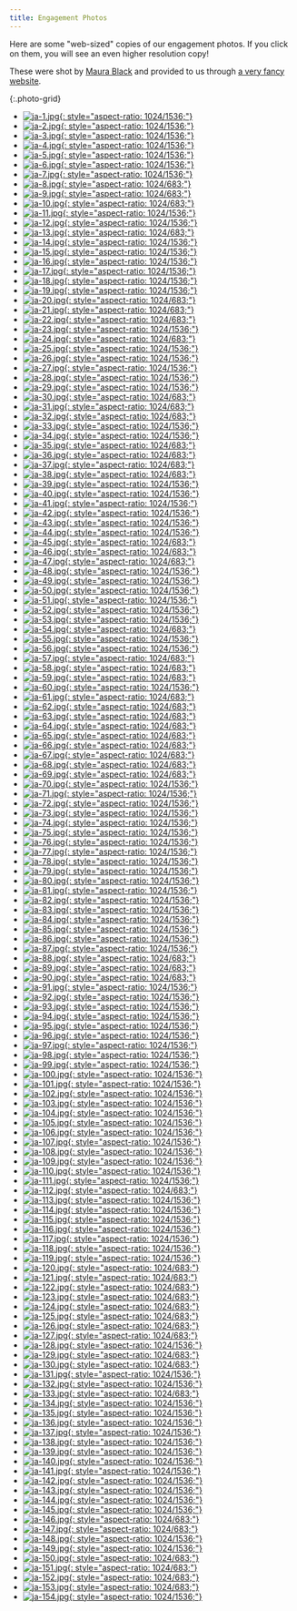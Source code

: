 ```yaml
---
title: Engagement Photos
---
```


Here are some "web-sized" copies of our engagement photos.
If you click on them, you will see an even higher resolution
copy!

These were shot by [Maura Black](https://maurablackphotography.squarespace.com/) and provided to us through [a very fancy website](https://maurablackphotography.pixieset.com/jaimeeandalexengagementsession/).

{:.photo-grid}
- [![ja-1.jpg](/assets/images/engagement_photos_web/ja-1.jpg){: style="aspect-ratio: 1024/1536;"}](/assets/images/engagement_photos_full/ja-1.jpg)
- [![ja-2.jpg](/assets/images/engagement_photos_web/ja-2.jpg){: style="aspect-ratio: 1024/1536;"}](/assets/images/engagement_photos_full/ja-2.jpg)
- [![ja-3.jpg](/assets/images/engagement_photos_web/ja-3.jpg){: style="aspect-ratio: 1024/1536;"}](/assets/images/engagement_photos_full/ja-3.jpg)
- [![ja-4.jpg](/assets/images/engagement_photos_web/ja-4.jpg){: style="aspect-ratio: 1024/1536;"}](/assets/images/engagement_photos_full/ja-4.jpg)
- [![ja-5.jpg](/assets/images/engagement_photos_web/ja-5.jpg){: style="aspect-ratio: 1024/1536;"}](/assets/images/engagement_photos_full/ja-5.jpg)
- [![ja-6.jpg](/assets/images/engagement_photos_web/ja-6.jpg){: style="aspect-ratio: 1024/1536;"}](/assets/images/engagement_photos_full/ja-6.jpg)
- [![ja-7.jpg](/assets/images/engagement_photos_web/ja-7.jpg){: style="aspect-ratio: 1024/1536;"}](/assets/images/engagement_photos_full/ja-7.jpg)
- [![ja-8.jpg](/assets/images/engagement_photos_web/ja-8.jpg){: style="aspect-ratio: 1024/683;"}](/assets/images/engagement_photos_full/ja-8.jpg)
- [![ja-9.jpg](/assets/images/engagement_photos_web/ja-9.jpg){: style="aspect-ratio: 1024/683;"}](/assets/images/engagement_photos_full/ja-9.jpg)
- [![ja-10.jpg](/assets/images/engagement_photos_web/ja-10.jpg){: style="aspect-ratio: 1024/683;"}](/assets/images/engagement_photos_full/ja-10.jpg)
- [![ja-11.jpg](/assets/images/engagement_photos_web/ja-11.jpg){: style="aspect-ratio: 1024/1536;"}](/assets/images/engagement_photos_full/ja-11.jpg)
- [![ja-12.jpg](/assets/images/engagement_photos_web/ja-12.jpg){: style="aspect-ratio: 1024/1536;"}](/assets/images/engagement_photos_full/ja-12.jpg)
- [![ja-13.jpg](/assets/images/engagement_photos_web/ja-13.jpg){: style="aspect-ratio: 1024/683;"}](/assets/images/engagement_photos_full/ja-13.jpg)
- [![ja-14.jpg](/assets/images/engagement_photos_web/ja-14.jpg){: style="aspect-ratio: 1024/1536;"}](/assets/images/engagement_photos_full/ja-14.jpg)
- [![ja-15.jpg](/assets/images/engagement_photos_web/ja-15.jpg){: style="aspect-ratio: 1024/1536;"}](/assets/images/engagement_photos_full/ja-15.jpg)
- [![ja-16.jpg](/assets/images/engagement_photos_web/ja-16.jpg){: style="aspect-ratio: 1024/1536;"}](/assets/images/engagement_photos_full/ja-16.jpg)
- [![ja-17.jpg](/assets/images/engagement_photos_web/ja-17.jpg){: style="aspect-ratio: 1024/1536;"}](/assets/images/engagement_photos_full/ja-17.jpg)
- [![ja-18.jpg](/assets/images/engagement_photos_web/ja-18.jpg){: style="aspect-ratio: 1024/1536;"}](/assets/images/engagement_photos_full/ja-18.jpg)
- [![ja-19.jpg](/assets/images/engagement_photos_web/ja-19.jpg){: style="aspect-ratio: 1024/1536;"}](/assets/images/engagement_photos_full/ja-19.jpg)
- [![ja-20.jpg](/assets/images/engagement_photos_web/ja-20.jpg){: style="aspect-ratio: 1024/683;"}](/assets/images/engagement_photos_full/ja-20.jpg)
- [![ja-21.jpg](/assets/images/engagement_photos_web/ja-21.jpg){: style="aspect-ratio: 1024/683;"}](/assets/images/engagement_photos_full/ja-21.jpg)
- [![ja-22.jpg](/assets/images/engagement_photos_web/ja-22.jpg){: style="aspect-ratio: 1024/683;"}](/assets/images/engagement_photos_full/ja-22.jpg)
- [![ja-23.jpg](/assets/images/engagement_photos_web/ja-23.jpg){: style="aspect-ratio: 1024/1536;"}](/assets/images/engagement_photos_full/ja-23.jpg)
- [![ja-24.jpg](/assets/images/engagement_photos_web/ja-24.jpg){: style="aspect-ratio: 1024/683;"}](/assets/images/engagement_photos_full/ja-24.jpg)
- [![ja-25.jpg](/assets/images/engagement_photos_web/ja-25.jpg){: style="aspect-ratio: 1024/1536;"}](/assets/images/engagement_photos_full/ja-25.jpg)
- [![ja-26.jpg](/assets/images/engagement_photos_web/ja-26.jpg){: style="aspect-ratio: 1024/1536;"}](/assets/images/engagement_photos_full/ja-26.jpg)
- [![ja-27.jpg](/assets/images/engagement_photos_web/ja-27.jpg){: style="aspect-ratio: 1024/1536;"}](/assets/images/engagement_photos_full/ja-27.jpg)
- [![ja-28.jpg](/assets/images/engagement_photos_web/ja-28.jpg){: style="aspect-ratio: 1024/1536;"}](/assets/images/engagement_photos_full/ja-28.jpg)
- [![ja-29.jpg](/assets/images/engagement_photos_web/ja-29.jpg){: style="aspect-ratio: 1024/1536;"}](/assets/images/engagement_photos_full/ja-29.jpg)
- [![ja-30.jpg](/assets/images/engagement_photos_web/ja-30.jpg){: style="aspect-ratio: 1024/683;"}](/assets/images/engagement_photos_full/ja-30.jpg)
- [![ja-31.jpg](/assets/images/engagement_photos_web/ja-31.jpg){: style="aspect-ratio: 1024/683;"}](/assets/images/engagement_photos_full/ja-31.jpg)
- [![ja-32.jpg](/assets/images/engagement_photos_web/ja-32.jpg){: style="aspect-ratio: 1024/683;"}](/assets/images/engagement_photos_full/ja-32.jpg)
- [![ja-33.jpg](/assets/images/engagement_photos_web/ja-33.jpg){: style="aspect-ratio: 1024/1536;"}](/assets/images/engagement_photos_full/ja-33.jpg)
- [![ja-34.jpg](/assets/images/engagement_photos_web/ja-34.jpg){: style="aspect-ratio: 1024/1536;"}](/assets/images/engagement_photos_full/ja-34.jpg)
- [![ja-35.jpg](/assets/images/engagement_photos_web/ja-35.jpg){: style="aspect-ratio: 1024/683;"}](/assets/images/engagement_photos_full/ja-35.jpg)
- [![ja-36.jpg](/assets/images/engagement_photos_web/ja-36.jpg){: style="aspect-ratio: 1024/683;"}](/assets/images/engagement_photos_full/ja-36.jpg)
- [![ja-37.jpg](/assets/images/engagement_photos_web/ja-37.jpg){: style="aspect-ratio: 1024/683;"}](/assets/images/engagement_photos_full/ja-37.jpg)
- [![ja-38.jpg](/assets/images/engagement_photos_web/ja-38.jpg){: style="aspect-ratio: 1024/683;"}](/assets/images/engagement_photos_full/ja-38.jpg)
- [![ja-39.jpg](/assets/images/engagement_photos_web/ja-39.jpg){: style="aspect-ratio: 1024/1536;"}](/assets/images/engagement_photos_full/ja-39.jpg)
- [![ja-40.jpg](/assets/images/engagement_photos_web/ja-40.jpg){: style="aspect-ratio: 1024/1536;"}](/assets/images/engagement_photos_full/ja-40.jpg)
- [![ja-41.jpg](/assets/images/engagement_photos_web/ja-41.jpg){: style="aspect-ratio: 1024/1536;"}](/assets/images/engagement_photos_full/ja-41.jpg)
- [![ja-42.jpg](/assets/images/engagement_photos_web/ja-42.jpg){: style="aspect-ratio: 1024/1536;"}](/assets/images/engagement_photos_full/ja-42.jpg)
- [![ja-43.jpg](/assets/images/engagement_photos_web/ja-43.jpg){: style="aspect-ratio: 1024/1536;"}](/assets/images/engagement_photos_full/ja-43.jpg)
- [![ja-44.jpg](/assets/images/engagement_photos_web/ja-44.jpg){: style="aspect-ratio: 1024/1536;"}](/assets/images/engagement_photos_full/ja-44.jpg)
- [![ja-45.jpg](/assets/images/engagement_photos_web/ja-45.jpg){: style="aspect-ratio: 1024/683;"}](/assets/images/engagement_photos_full/ja-45.jpg)
- [![ja-46.jpg](/assets/images/engagement_photos_web/ja-46.jpg){: style="aspect-ratio: 1024/683;"}](/assets/images/engagement_photos_full/ja-46.jpg)
- [![ja-47.jpg](/assets/images/engagement_photos_web/ja-47.jpg){: style="aspect-ratio: 1024/683;"}](/assets/images/engagement_photos_full/ja-47.jpg)
- [![ja-48.jpg](/assets/images/engagement_photos_web/ja-48.jpg){: style="aspect-ratio: 1024/1536;"}](/assets/images/engagement_photos_full/ja-48.jpg)
- [![ja-49.jpg](/assets/images/engagement_photos_web/ja-49.jpg){: style="aspect-ratio: 1024/1536;"}](/assets/images/engagement_photos_full/ja-49.jpg)
- [![ja-50.jpg](/assets/images/engagement_photos_web/ja-50.jpg){: style="aspect-ratio: 1024/1536;"}](/assets/images/engagement_photos_full/ja-50.jpg)
- [![ja-51.jpg](/assets/images/engagement_photos_web/ja-51.jpg){: style="aspect-ratio: 1024/1536;"}](/assets/images/engagement_photos_full/ja-51.jpg)
- [![ja-52.jpg](/assets/images/engagement_photos_web/ja-52.jpg){: style="aspect-ratio: 1024/1536;"}](/assets/images/engagement_photos_full/ja-52.jpg)
- [![ja-53.jpg](/assets/images/engagement_photos_web/ja-53.jpg){: style="aspect-ratio: 1024/1536;"}](/assets/images/engagement_photos_full/ja-53.jpg)
- [![ja-54.jpg](/assets/images/engagement_photos_web/ja-54.jpg){: style="aspect-ratio: 1024/683;"}](/assets/images/engagement_photos_full/ja-54.jpg)
- [![ja-55.jpg](/assets/images/engagement_photos_web/ja-55.jpg){: style="aspect-ratio: 1024/1536;"}](/assets/images/engagement_photos_full/ja-55.jpg)
- [![ja-56.jpg](/assets/images/engagement_photos_web/ja-56.jpg){: style="aspect-ratio: 1024/1536;"}](/assets/images/engagement_photos_full/ja-56.jpg)
- [![ja-57.jpg](/assets/images/engagement_photos_web/ja-57.jpg){: style="aspect-ratio: 1024/683;"}](/assets/images/engagement_photos_full/ja-57.jpg)
- [![ja-58.jpg](/assets/images/engagement_photos_web/ja-58.jpg){: style="aspect-ratio: 1024/683;"}](/assets/images/engagement_photos_full/ja-58.jpg)
- [![ja-59.jpg](/assets/images/engagement_photos_web/ja-59.jpg){: style="aspect-ratio: 1024/683;"}](/assets/images/engagement_photos_full/ja-59.jpg)
- [![ja-60.jpg](/assets/images/engagement_photos_web/ja-60.jpg){: style="aspect-ratio: 1024/1536;"}](/assets/images/engagement_photos_full/ja-60.jpg)
- [![ja-61.jpg](/assets/images/engagement_photos_web/ja-61.jpg){: style="aspect-ratio: 1024/683;"}](/assets/images/engagement_photos_full/ja-61.jpg)
- [![ja-62.jpg](/assets/images/engagement_photos_web/ja-62.jpg){: style="aspect-ratio: 1024/683;"}](/assets/images/engagement_photos_full/ja-62.jpg)
- [![ja-63.jpg](/assets/images/engagement_photos_web/ja-63.jpg){: style="aspect-ratio: 1024/683;"}](/assets/images/engagement_photos_full/ja-63.jpg)
- [![ja-64.jpg](/assets/images/engagement_photos_web/ja-64.jpg){: style="aspect-ratio: 1024/683;"}](/assets/images/engagement_photos_full/ja-64.jpg)
- [![ja-65.jpg](/assets/images/engagement_photos_web/ja-65.jpg){: style="aspect-ratio: 1024/683;"}](/assets/images/engagement_photos_full/ja-65.jpg)
- [![ja-66.jpg](/assets/images/engagement_photos_web/ja-66.jpg){: style="aspect-ratio: 1024/683;"}](/assets/images/engagement_photos_full/ja-66.jpg)
- [![ja-67.jpg](/assets/images/engagement_photos_web/ja-67.jpg){: style="aspect-ratio: 1024/683;"}](/assets/images/engagement_photos_full/ja-67.jpg)
- [![ja-68.jpg](/assets/images/engagement_photos_web/ja-68.jpg){: style="aspect-ratio: 1024/683;"}](/assets/images/engagement_photos_full/ja-68.jpg)
- [![ja-69.jpg](/assets/images/engagement_photos_web/ja-69.jpg){: style="aspect-ratio: 1024/683;"}](/assets/images/engagement_photos_full/ja-69.jpg)
- [![ja-70.jpg](/assets/images/engagement_photos_web/ja-70.jpg){: style="aspect-ratio: 1024/1536;"}](/assets/images/engagement_photos_full/ja-70.jpg)
- [![ja-71.jpg](/assets/images/engagement_photos_web/ja-71.jpg){: style="aspect-ratio: 1024/1536;"}](/assets/images/engagement_photos_full/ja-71.jpg)
- [![ja-72.jpg](/assets/images/engagement_photos_web/ja-72.jpg){: style="aspect-ratio: 1024/1536;"}](/assets/images/engagement_photos_full/ja-72.jpg)
- [![ja-73.jpg](/assets/images/engagement_photos_web/ja-73.jpg){: style="aspect-ratio: 1024/1536;"}](/assets/images/engagement_photos_full/ja-73.jpg)
- [![ja-74.jpg](/assets/images/engagement_photos_web/ja-74.jpg){: style="aspect-ratio: 1024/1536;"}](/assets/images/engagement_photos_full/ja-74.jpg)
- [![ja-75.jpg](/assets/images/engagement_photos_web/ja-75.jpg){: style="aspect-ratio: 1024/1536;"}](/assets/images/engagement_photos_full/ja-75.jpg)
- [![ja-76.jpg](/assets/images/engagement_photos_web/ja-76.jpg){: style="aspect-ratio: 1024/1536;"}](/assets/images/engagement_photos_full/ja-76.jpg)
- [![ja-77.jpg](/assets/images/engagement_photos_web/ja-77.jpg){: style="aspect-ratio: 1024/1536;"}](/assets/images/engagement_photos_full/ja-77.jpg)
- [![ja-78.jpg](/assets/images/engagement_photos_web/ja-78.jpg){: style="aspect-ratio: 1024/1536;"}](/assets/images/engagement_photos_full/ja-78.jpg)
- [![ja-79.jpg](/assets/images/engagement_photos_web/ja-79.jpg){: style="aspect-ratio: 1024/1536;"}](/assets/images/engagement_photos_full/ja-79.jpg)
- [![ja-80.jpg](/assets/images/engagement_photos_web/ja-80.jpg){: style="aspect-ratio: 1024/1536;"}](/assets/images/engagement_photos_full/ja-80.jpg)
- [![ja-81.jpg](/assets/images/engagement_photos_web/ja-81.jpg){: style="aspect-ratio: 1024/1536;"}](/assets/images/engagement_photos_full/ja-81.jpg)
- [![ja-82.jpg](/assets/images/engagement_photos_web/ja-82.jpg){: style="aspect-ratio: 1024/1536;"}](/assets/images/engagement_photos_full/ja-82.jpg)
- [![ja-83.jpg](/assets/images/engagement_photos_web/ja-83.jpg){: style="aspect-ratio: 1024/1536;"}](/assets/images/engagement_photos_full/ja-83.jpg)
- [![ja-84.jpg](/assets/images/engagement_photos_web/ja-84.jpg){: style="aspect-ratio: 1024/1536;"}](/assets/images/engagement_photos_full/ja-84.jpg)
- [![ja-85.jpg](/assets/images/engagement_photos_web/ja-85.jpg){: style="aspect-ratio: 1024/1536;"}](/assets/images/engagement_photos_full/ja-85.jpg)
- [![ja-86.jpg](/assets/images/engagement_photos_web/ja-86.jpg){: style="aspect-ratio: 1024/1536;"}](/assets/images/engagement_photos_full/ja-86.jpg)
- [![ja-87.jpg](/assets/images/engagement_photos_web/ja-87.jpg){: style="aspect-ratio: 1024/1536;"}](/assets/images/engagement_photos_full/ja-87.jpg)
- [![ja-88.jpg](/assets/images/engagement_photos_web/ja-88.jpg){: style="aspect-ratio: 1024/683;"}](/assets/images/engagement_photos_full/ja-88.jpg)
- [![ja-89.jpg](/assets/images/engagement_photos_web/ja-89.jpg){: style="aspect-ratio: 1024/683;"}](/assets/images/engagement_photos_full/ja-89.jpg)
- [![ja-90.jpg](/assets/images/engagement_photos_web/ja-90.jpg){: style="aspect-ratio: 1024/683;"}](/assets/images/engagement_photos_full/ja-90.jpg)
- [![ja-91.jpg](/assets/images/engagement_photos_web/ja-91.jpg){: style="aspect-ratio: 1024/1536;"}](/assets/images/engagement_photos_full/ja-91.jpg)
- [![ja-92.jpg](/assets/images/engagement_photos_web/ja-92.jpg){: style="aspect-ratio: 1024/1536;"}](/assets/images/engagement_photos_full/ja-92.jpg)
- [![ja-93.jpg](/assets/images/engagement_photos_web/ja-93.jpg){: style="aspect-ratio: 1024/1536;"}](/assets/images/engagement_photos_full/ja-93.jpg)
- [![ja-94.jpg](/assets/images/engagement_photos_web/ja-94.jpg){: style="aspect-ratio: 1024/1536;"}](/assets/images/engagement_photos_full/ja-94.jpg)
- [![ja-95.jpg](/assets/images/engagement_photos_web/ja-95.jpg){: style="aspect-ratio: 1024/1536;"}](/assets/images/engagement_photos_full/ja-95.jpg)
- [![ja-96.jpg](/assets/images/engagement_photos_web/ja-96.jpg){: style="aspect-ratio: 1024/1536;"}](/assets/images/engagement_photos_full/ja-96.jpg)
- [![ja-97.jpg](/assets/images/engagement_photos_web/ja-97.jpg){: style="aspect-ratio: 1024/1536;"}](/assets/images/engagement_photos_full/ja-97.jpg)
- [![ja-98.jpg](/assets/images/engagement_photos_web/ja-98.jpg){: style="aspect-ratio: 1024/1536;"}](/assets/images/engagement_photos_full/ja-98.jpg)
- [![ja-99.jpg](/assets/images/engagement_photos_web/ja-99.jpg){: style="aspect-ratio: 1024/1536;"}](/assets/images/engagement_photos_full/ja-99.jpg)
- [![ja-100.jpg](/assets/images/engagement_photos_web/ja-100.jpg){: style="aspect-ratio: 1024/1536;"}](/assets/images/engagement_photos_full/ja-100.jpg)
- [![ja-101.jpg](/assets/images/engagement_photos_web/ja-101.jpg){: style="aspect-ratio: 1024/1536;"}](/assets/images/engagement_photos_full/ja-101.jpg)
- [![ja-102.jpg](/assets/images/engagement_photos_web/ja-102.jpg){: style="aspect-ratio: 1024/1536;"}](/assets/images/engagement_photos_full/ja-102.jpg)
- [![ja-103.jpg](/assets/images/engagement_photos_web/ja-103.jpg){: style="aspect-ratio: 1024/1536;"}](/assets/images/engagement_photos_full/ja-103.jpg)
- [![ja-104.jpg](/assets/images/engagement_photos_web/ja-104.jpg){: style="aspect-ratio: 1024/1536;"}](/assets/images/engagement_photos_full/ja-104.jpg)
- [![ja-105.jpg](/assets/images/engagement_photos_web/ja-105.jpg){: style="aspect-ratio: 1024/1536;"}](/assets/images/engagement_photos_full/ja-105.jpg)
- [![ja-106.jpg](/assets/images/engagement_photos_web/ja-106.jpg){: style="aspect-ratio: 1024/1536;"}](/assets/images/engagement_photos_full/ja-106.jpg)
- [![ja-107.jpg](/assets/images/engagement_photos_web/ja-107.jpg){: style="aspect-ratio: 1024/1536;"}](/assets/images/engagement_photos_full/ja-107.jpg)
- [![ja-108.jpg](/assets/images/engagement_photos_web/ja-108.jpg){: style="aspect-ratio: 1024/1536;"}](/assets/images/engagement_photos_full/ja-108.jpg)
- [![ja-109.jpg](/assets/images/engagement_photos_web/ja-109.jpg){: style="aspect-ratio: 1024/1536;"}](/assets/images/engagement_photos_full/ja-109.jpg)
- [![ja-110.jpg](/assets/images/engagement_photos_web/ja-110.jpg){: style="aspect-ratio: 1024/1536;"}](/assets/images/engagement_photos_full/ja-110.jpg)
- [![ja-111.jpg](/assets/images/engagement_photos_web/ja-111.jpg){: style="aspect-ratio: 1024/1536;"}](/assets/images/engagement_photos_full/ja-111.jpg)
- [![ja-112.jpg](/assets/images/engagement_photos_web/ja-112.jpg){: style="aspect-ratio: 1024/683;"}](/assets/images/engagement_photos_full/ja-112.jpg)
- [![ja-113.jpg](/assets/images/engagement_photos_web/ja-113.jpg){: style="aspect-ratio: 1024/1536;"}](/assets/images/engagement_photos_full/ja-113.jpg)
- [![ja-114.jpg](/assets/images/engagement_photos_web/ja-114.jpg){: style="aspect-ratio: 1024/1536;"}](/assets/images/engagement_photos_full/ja-114.jpg)
- [![ja-115.jpg](/assets/images/engagement_photos_web/ja-115.jpg){: style="aspect-ratio: 1024/1536;"}](/assets/images/engagement_photos_full/ja-115.jpg)
- [![ja-116.jpg](/assets/images/engagement_photos_web/ja-116.jpg){: style="aspect-ratio: 1024/1536;"}](/assets/images/engagement_photos_full/ja-116.jpg)
- [![ja-117.jpg](/assets/images/engagement_photos_web/ja-117.jpg){: style="aspect-ratio: 1024/1536;"}](/assets/images/engagement_photos_full/ja-117.jpg)
- [![ja-118.jpg](/assets/images/engagement_photos_web/ja-118.jpg){: style="aspect-ratio: 1024/1536;"}](/assets/images/engagement_photos_full/ja-118.jpg)
- [![ja-119.jpg](/assets/images/engagement_photos_web/ja-119.jpg){: style="aspect-ratio: 1024/1536;"}](/assets/images/engagement_photos_full/ja-119.jpg)
- [![ja-120.jpg](/assets/images/engagement_photos_web/ja-120.jpg){: style="aspect-ratio: 1024/683;"}](/assets/images/engagement_photos_full/ja-120.jpg)
- [![ja-121.jpg](/assets/images/engagement_photos_web/ja-121.jpg){: style="aspect-ratio: 1024/683;"}](/assets/images/engagement_photos_full/ja-121.jpg)
- [![ja-122.jpg](/assets/images/engagement_photos_web/ja-122.jpg){: style="aspect-ratio: 1024/683;"}](/assets/images/engagement_photos_full/ja-122.jpg)
- [![ja-123.jpg](/assets/images/engagement_photos_web/ja-123.jpg){: style="aspect-ratio: 1024/683;"}](/assets/images/engagement_photos_full/ja-123.jpg)
- [![ja-124.jpg](/assets/images/engagement_photos_web/ja-124.jpg){: style="aspect-ratio: 1024/683;"}](/assets/images/engagement_photos_full/ja-124.jpg)
- [![ja-125.jpg](/assets/images/engagement_photos_web/ja-125.jpg){: style="aspect-ratio: 1024/683;"}](/assets/images/engagement_photos_full/ja-125.jpg)
- [![ja-126.jpg](/assets/images/engagement_photos_web/ja-126.jpg){: style="aspect-ratio: 1024/683;"}](/assets/images/engagement_photos_full/ja-126.jpg)
- [![ja-127.jpg](/assets/images/engagement_photos_web/ja-127.jpg){: style="aspect-ratio: 1024/683;"}](/assets/images/engagement_photos_full/ja-127.jpg)
- [![ja-128.jpg](/assets/images/engagement_photos_web/ja-128.jpg){: style="aspect-ratio: 1024/1536;"}](/assets/images/engagement_photos_full/ja-128.jpg)
- [![ja-129.jpg](/assets/images/engagement_photos_web/ja-129.jpg){: style="aspect-ratio: 1024/683;"}](/assets/images/engagement_photos_full/ja-129.jpg)
- [![ja-130.jpg](/assets/images/engagement_photos_web/ja-130.jpg){: style="aspect-ratio: 1024/683;"}](/assets/images/engagement_photos_full/ja-130.jpg)
- [![ja-131.jpg](/assets/images/engagement_photos_web/ja-131.jpg){: style="aspect-ratio: 1024/1536;"}](/assets/images/engagement_photos_full/ja-131.jpg)
- [![ja-132.jpg](/assets/images/engagement_photos_web/ja-132.jpg){: style="aspect-ratio: 1024/1536;"}](/assets/images/engagement_photos_full/ja-132.jpg)
- [![ja-133.jpg](/assets/images/engagement_photos_web/ja-133.jpg){: style="aspect-ratio: 1024/683;"}](/assets/images/engagement_photos_full/ja-133.jpg)
- [![ja-134.jpg](/assets/images/engagement_photos_web/ja-134.jpg){: style="aspect-ratio: 1024/1536;"}](/assets/images/engagement_photos_full/ja-134.jpg)
- [![ja-135.jpg](/assets/images/engagement_photos_web/ja-135.jpg){: style="aspect-ratio: 1024/1536;"}](/assets/images/engagement_photos_full/ja-135.jpg)
- [![ja-136.jpg](/assets/images/engagement_photos_web/ja-136.jpg){: style="aspect-ratio: 1024/1536;"}](/assets/images/engagement_photos_full/ja-136.jpg)
- [![ja-137.jpg](/assets/images/engagement_photos_web/ja-137.jpg){: style="aspect-ratio: 1024/1536;"}](/assets/images/engagement_photos_full/ja-137.jpg)
- [![ja-138.jpg](/assets/images/engagement_photos_web/ja-138.jpg){: style="aspect-ratio: 1024/1536;"}](/assets/images/engagement_photos_full/ja-138.jpg)
- [![ja-139.jpg](/assets/images/engagement_photos_web/ja-139.jpg){: style="aspect-ratio: 1024/1536;"}](/assets/images/engagement_photos_full/ja-139.jpg)
- [![ja-140.jpg](/assets/images/engagement_photos_web/ja-140.jpg){: style="aspect-ratio: 1024/1536;"}](/assets/images/engagement_photos_full/ja-140.jpg)
- [![ja-141.jpg](/assets/images/engagement_photos_web/ja-141.jpg){: style="aspect-ratio: 1024/1536;"}](/assets/images/engagement_photos_full/ja-141.jpg)
- [![ja-142.jpg](/assets/images/engagement_photos_web/ja-142.jpg){: style="aspect-ratio: 1024/1536;"}](/assets/images/engagement_photos_full/ja-142.jpg)
- [![ja-143.jpg](/assets/images/engagement_photos_web/ja-143.jpg){: style="aspect-ratio: 1024/1536;"}](/assets/images/engagement_photos_full/ja-143.jpg)
- [![ja-144.jpg](/assets/images/engagement_photos_web/ja-144.jpg){: style="aspect-ratio: 1024/1536;"}](/assets/images/engagement_photos_full/ja-144.jpg)
- [![ja-145.jpg](/assets/images/engagement_photos_web/ja-145.jpg){: style="aspect-ratio: 1024/1536;"}](/assets/images/engagement_photos_full/ja-145.jpg)
- [![ja-146.jpg](/assets/images/engagement_photos_web/ja-146.jpg){: style="aspect-ratio: 1024/683;"}](/assets/images/engagement_photos_full/ja-146.jpg)
- [![ja-147.jpg](/assets/images/engagement_photos_web/ja-147.jpg){: style="aspect-ratio: 1024/683;"}](/assets/images/engagement_photos_full/ja-147.jpg)
- [![ja-148.jpg](/assets/images/engagement_photos_web/ja-148.jpg){: style="aspect-ratio: 1024/1536;"}](/assets/images/engagement_photos_full/ja-148.jpg)
- [![ja-149.jpg](/assets/images/engagement_photos_web/ja-149.jpg){: style="aspect-ratio: 1024/1536;"}](/assets/images/engagement_photos_full/ja-149.jpg)
- [![ja-150.jpg](/assets/images/engagement_photos_web/ja-150.jpg){: style="aspect-ratio: 1024/683;"}](/assets/images/engagement_photos_full/ja-150.jpg)
- [![ja-151.jpg](/assets/images/engagement_photos_web/ja-151.jpg){: style="aspect-ratio: 1024/683;"}](/assets/images/engagement_photos_full/ja-151.jpg)
- [![ja-152.jpg](/assets/images/engagement_photos_web/ja-152.jpg){: style="aspect-ratio: 1024/683;"}](/assets/images/engagement_photos_full/ja-152.jpg)
- [![ja-153.jpg](/assets/images/engagement_photos_web/ja-153.jpg){: style="aspect-ratio: 1024/683;"}](/assets/images/engagement_photos_full/ja-153.jpg)
- [![ja-154.jpg](/assets/images/engagement_photos_web/ja-154.jpg){: style="aspect-ratio: 1024/1536;"}](/assets/images/engagement_photos_full/ja-154.jpg)
